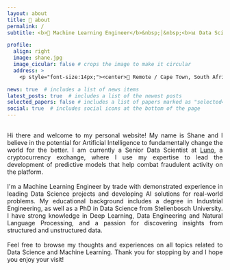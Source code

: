 ```yaml
---
layout: about
title: 👋 about
permalink: /
subtitle: <b>🦾 Machine Learning Engineer</b>&nbsp;│&nbsp;<b>📊 Data Scientist</b>&nbsp;│&nbsp;<b>🗣️ NLP Specialist</b>

profile:
  align: right
  image: shane.jpg
  image_cicular: false # crops the image to make it circular
  address: >
    <p style="font-size:14px;"><center>📍 Remote / Cape Town, South Africa</center></p>

news: true  # includes a list of news items
latest_posts: true  # includes a list of the newest posts
selected_papers: false # includes a list of papers marked as "selected={true}"
social: true  # includes social icons at the bottom of the page
---
```


<p align="justify">
<br>
Hi there and welcome to my personal website! My name is Shane and I believe in the potential for Artificial Intelligence to fundamentally change the world for the better. I am currently a Senior Data Scientist at <a href='http://www.luno.com'>Luno</a>, a cryptocurrency exchange, where I use my expertise to lead the development of predictive models that help combat fraudulent activity on the platform.
<br><br>
I'm a Machine Learning Engineer by trade with demonstrated experience in leading Data Science projects and developing AI solutions for real-world problems. My educational background includes a degree in Industrial Engineering, as well as a PhD in Data Science from Stellenbosch University. I have strong knowledge in Deep Learning, Data Engineering and Natural Language Processing, and a passion for discovering insights from structured and unstructured data.
<br><br>
Feel free to browse my thoughts and experiences on all topics related to Data Science and Machine Learning. Thank you for stopping by and I hope you enjoy your visit!
</p>
